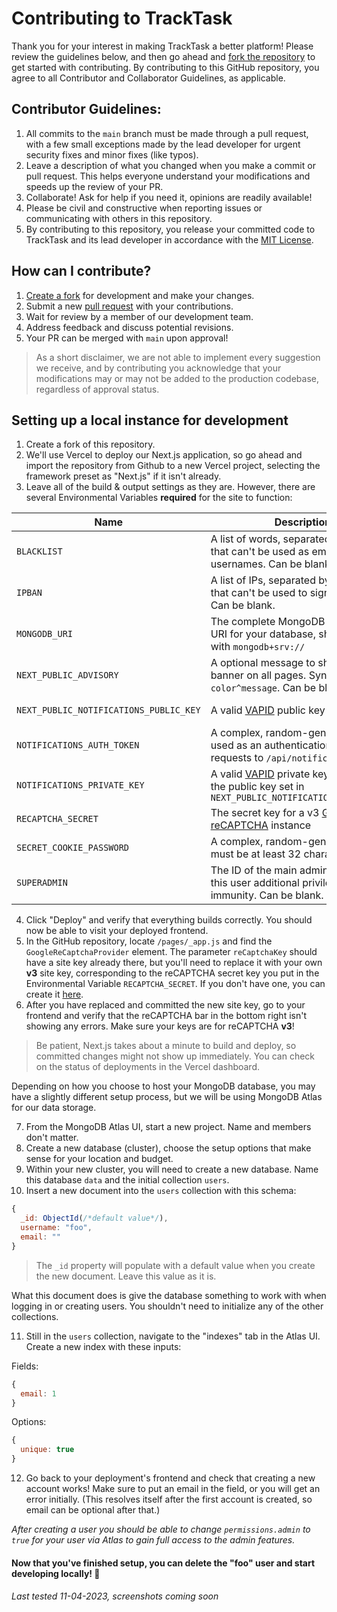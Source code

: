 # Contributing to TrackTask

Thank you for your interest in making TrackTask a better platform! Please review the guidelines below, and then go ahead and [fork the repository](https://github.com/TurtleCode84/tracktask/fork) to get started with contributing. By contributing to this GitHub repository, you agree to all Contributor and Collaborator Guidelines, as applicable.

## Contributor Guidelines:
1. All commits to the `main` branch must be made through a pull request, with a few small exceptions made by the lead developer for urgent security fixes and minor fixes (like typos).
2. Leave a description of what you changed when you make a commit or pull request. This helps everyone understand your modifications and speeds up the review of your PR.
3. Collaborate! Ask for help if you need it, opinions are readily available!
4. Please be civil and constructive when reporting issues or communicating with others in this repository.
5. By contributing to this repository, you release your committed code to TrackTask and its lead developer in accordance with the [MIT License](/LICENSE).

## How can I contribute?
1. [Create a fork](https://github.com/TurtleCode84/tracktask/fork) for development and make your changes.
2. Submit a new [pull request](https://github.com/TurtleCode84/tracktask/pulls) with your contributions.
3. Wait for review by a member of our development team.
4. Address feedback and discuss potential revisions.
5. Your PR can be merged with `main` upon approval!

> As a short disclaimer, we are not able to implement every suggestion we receive, and by contributing you acknowledge that your modifications may or may not be added to the production codebase, regardless of approval status.

## Setting up a local instance for development
1. Create a fork of this repository.
2. We'll use Vercel to deploy our Next.js application, so go ahead and import the repository from Github to a new Vercel project, selecting the framework preset as "Next.js" if it isn't already.
3. Leave all of the build & output settings as they are. However, there are several Environmental Variables **required** for the site to function:

| Name                     | Description                                                                                             | Usage                |
|--------------------------|---------------------------------------------------------------------------------------------------------| -------------------- |
| `BLACKLIST`              | A list of words, separated by commas, that can't be used as emails or usernames. Can be blank.          | Abuse prevention     |
| `IPBAN`                  | A list of IPs, separated by commas, that can't be used to sign up or login. Can be blank.               | Abuse prevention     |
| `MONGODB_URI`            | The complete MongoDB connection URI for your database, should begin with `mongodb+srv://`               | Database connections |
| `NEXT_PUBLIC_ADVISORY`   | A optional message to show as a banner on all pages. Syntax: `color^message`. Can be blank, optional.   | Site-wide announcements |
| `NEXT_PUBLIC_NOTIFICATIONS_PUBLIC_KEY` | A valid [VAPID](https://web.dev/articles/push-notifications-web-push-protocol) public key | Push notifications   |
| `NOTIFICATIONS_AUTH_TOKEN` | A complex, random-generated string used as an authentication token for API requests to `/api/notifications`  | Push notifications   |
| `NOTIFICATIONS_PRIVATE_KEY` | A valid [VAPID](https://web.dev/articles/push-notifications-web-push-protocol) private key, matched to the public key set in `NEXT_PUBLIC_NOTIFICATIONS_PUBLIC_KEY` | Push notifications |
| `RECAPTCHA_SECRET`       | The secret key for a v3 [Google reCAPTCHA](https://www.google.com/recaptcha/about/) instance                                                       | Abuse prevention     |
| `SECRET_COOKIE_PASSWORD` | A complex, random-generated string, must be at least 32 characters long                                      | User authentication  |
| `SUPERADMIN`             | The ID of the main admin user, grants this user additional privileges and immunity. Can be blank.       | Administration       |

4. Click "Deploy" and verify that everything builds correctly. You should now be able to visit your deployed frontend.
5. In the GitHub repository, locate `/pages/_app.js` and find the `GoogleReCaptchaProvider` element. The parameter `reCaptchaKey` should have a site key already there, but you'll need to replace it with your own **v3** site key, corresponding to the reCAPTCHA secret key you put in the Environmental Variable `RECAPTCHA_SECRET`. If you don't have one, you can create it [here](https://google.com/recaptcha/admin).
6. After you have replaced and committed the new site key, go to your frontend and verify that the reCAPTCHA bar in the bottom right isn't showing any errors. Make sure your keys are for reCAPTCHA **v3**!

> Be patient, Next.js takes about a minute to build and deploy, so committed changes might not show up immediately. You can check on the status of deployments in the Vercel dashboard.

Depending on how you choose to host your MongoDB database, you may have a slightly different setup process, but we will be using MongoDB Atlas for our data storage.

7. From the MongoDB Atlas UI, start a new project. Name and members don't matter.
8. Create a new database (cluster), choose the setup options that make sense for your location and budget.
9. Within your new cluster, you will need to create a new database. Name this database `data` and the initial collection `users`.
10. Insert a new document into the `users` collection with this schema:

```js
{
  _id: ObjectId(/*default value*/),
  username: "foo",
  email: ""
}
```
>The `_id` property will populate with a default value when you create the new document. Leave this value as it is.

What this document does is give the database something to work with when logging in or creating users. You shouldn't need to initialize any of the other collections.

11. Still in the `users` collection, navigate to the "indexes" tab in the Atlas UI. Create a new index with these inputs:

Fields:
```js
{
  email: 1
}
```
Options:
```js
{
  unique: true
}
```

12. Go back to your deployment's frontend and check that creating a new account works! Make sure to put an email in the field, or you will get an error initially. (This resolves itself after the first account is created, so email can be optional after that.)

_After creating a user you should be able to change `permissions.admin` to `true` for your user via Atlas to gain full access to the admin features._

#### Now that you've finished setup, you can delete the "foo" user and start developing locally! 🥳

###### Last tested 11-04-2023, screenshots coming soon
